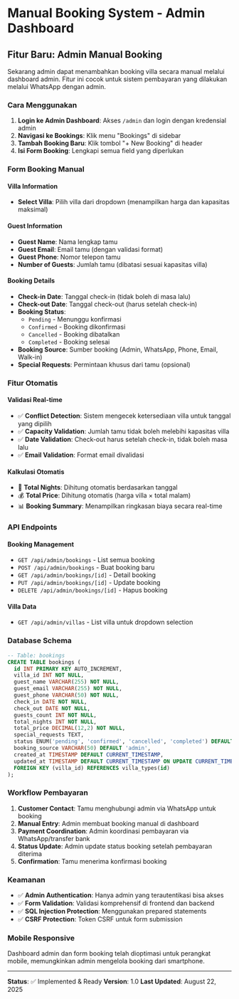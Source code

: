 # Manual Booking System - Admin Dashboard

## Fitur Baru: Admin Manual Booking

Sekarang admin dapat menambahkan booking villa secara manual melalui dashboard admin. Fitur ini cocok untuk sistem pembayaran yang dilakukan melalui WhatsApp dengan admin.

### Cara Menggunakan

1. **Login ke Admin Dashboard**: Akses `/admin` dan login dengan kredensial admin
2. **Navigasi ke Bookings**: Klik menu "Bookings" di sidebar
3. **Tambah Booking Baru**: Klik tombol "+ New Booking" di header
4. **Isi Form Booking**: Lengkapi semua field yang diperlukan

### Form Booking Manual

#### Villa Information
- **Select Villa**: Pilih villa dari dropdown (menampilkan harga dan kapasitas maksimal)

#### Guest Information
- **Guest Name**: Nama lengkap tamu
- **Guest Email**: Email tamu (dengan validasi format)
- **Guest Phone**: Nomor telepon tamu
- **Number of Guests**: Jumlah tamu (dibatasi sesuai kapasitas villa)

#### Booking Details
- **Check-in Date**: Tanggal check-in (tidak boleh di masa lalu)
- **Check-out Date**: Tanggal check-out (harus setelah check-in)
- **Booking Status**: 
  - `Pending` - Menunggu konfirmasi
  - `Confirmed` - Booking dikonfirmasi
  - `Cancelled` - Booking dibatalkan
  - `Completed` - Booking selesai
- **Booking Source**: Sumber booking (Admin, WhatsApp, Phone, Email, Walk-in)
- **Special Requests**: Permintaan khusus dari tamu (opsional)

### Fitur Otomatis

#### Validasi Real-time
- ✅ **Conflict Detection**: Sistem mengecek ketersediaan villa untuk tanggal yang dipilih
- ✅ **Capacity Validation**: Jumlah tamu tidak boleh melebihi kapasitas villa
- ✅ **Date Validation**: Check-out harus setelah check-in, tidak boleh masa lalu
- ✅ **Email Validation**: Format email divalidasi

#### Kalkulasi Otomatis
- 🧮 **Total Nights**: Dihitung otomatis berdasarkan tanggal
- 💰 **Total Price**: Dihitung otomatis (harga villa × total malam)
- 📊 **Booking Summary**: Menampilkan ringkasan biaya secara real-time

### API Endpoints

#### Booking Management
- `GET /api/admin/bookings` - List semua booking
- `POST /api/admin/bookings` - Buat booking baru
- `GET /api/admin/bookings/[id]` - Detail booking
- `PUT /api/admin/bookings/[id]` - Update booking
- `DELETE /api/admin/bookings/[id]` - Hapus booking

#### Villa Data
- `GET /api/admin/villas` - List villa untuk dropdown selection

### Database Schema

```sql
-- Table: bookings
CREATE TABLE bookings (
  id INT PRIMARY KEY AUTO_INCREMENT,
  villa_id INT NOT NULL,
  guest_name VARCHAR(255) NOT NULL,
  guest_email VARCHAR(255) NOT NULL,
  guest_phone VARCHAR(50) NOT NULL,
  check_in DATE NOT NULL,
  check_out DATE NOT NULL,
  guests_count INT NOT NULL,
  total_nights INT NOT NULL,
  total_price DECIMAL(12,2) NOT NULL,
  special_requests TEXT,
  status ENUM('pending', 'confirmed', 'cancelled', 'completed') DEFAULT 'pending',
  booking_source VARCHAR(50) DEFAULT 'admin',
  created_at TIMESTAMP DEFAULT CURRENT_TIMESTAMP,
  updated_at TIMESTAMP DEFAULT CURRENT_TIMESTAMP ON UPDATE CURRENT_TIMESTAMP,
  FOREIGN KEY (villa_id) REFERENCES villa_types(id)
);
```

### Workflow Pembayaran

1. **Customer Contact**: Tamu menghubungi admin via WhatsApp untuk booking
2. **Manual Entry**: Admin membuat booking manual di dashboard
3. **Payment Coordination**: Admin koordinasi pembayaran via WhatsApp/transfer bank
4. **Status Update**: Admin update status booking setelah pembayaran diterima
5. **Confirmation**: Tamu menerima konfirmasi booking

### Keamanan

- ✅ **Admin Authentication**: Hanya admin yang terautentikasi bisa akses
- ✅ **Form Validation**: Validasi komprehensif di frontend dan backend
- ✅ **SQL Injection Protection**: Menggunakan prepared statements
- ✅ **CSRF Protection**: Token CSRF untuk form submission

### Mobile Responsive

Dashboard admin dan form booking telah dioptimasi untuk perangkat mobile, memungkinkan admin mengelola booking dari smartphone.

---

**Status**: ✅ Implemented & Ready
**Version**: 1.0
**Last Updated**: August 22, 2025